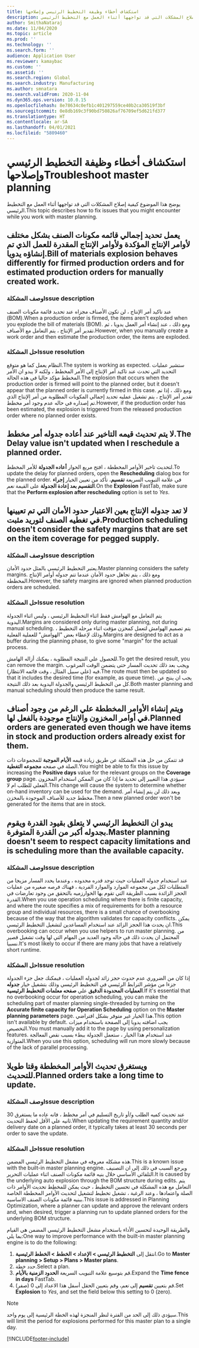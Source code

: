 ```yaml
---
title: استكشاف أخطاء وظيفة التخطيط الرئيسي وإصلاحها
description: يوضح هذا الموضوع كيفية إصلاح المشكلات التي قد تواجهها أثناء العمل مع التخطيط الرئيسي.
author: SmithaNataraj
ms.date: 11/04/2020
ms.topic: article
ms.prod: ''
ms.technology: ''
ms.search.form: ''
audience: Application User
ms.reviewer: kamaybac
ms.custom: ''
ms.assetid: ''
ms.search.region: Global
ms.search.industry: Manufacturing
ms.author: smnatara
ms.search.validFrom: 2020-11-04
ms.dyn365.ops.version: 10.0.15
ms.openlocfilehash: 8e78634c0efb1c401297559ce40b2ca30519f3bf
ms.sourcegitcommit: 0e8db169c3f90bd750826af76709ef5d621fd377
ms.translationtype: HT
ms.contentlocale: ar-SA
ms.lasthandoff: 04/01/2021
ms.locfileid: "5809460"
---
```

# <a name="troubleshoot-master-planning"></a><span data-ttu-id="9f081-103">استكشاف أخطاء وظيفة التخطيط الرئيسي وإصلاحها</span><span class="sxs-lookup"><span data-stu-id="9f081-103">Troubleshoot master planning</span></span>

<span data-ttu-id="9f081-104">يوضح هذا الموضوع كيفية إصلاح المشكلات التي قد تواجهها أثناء العمل مع التخطيط الرئيسي.</span><span class="sxs-lookup"><span data-stu-id="9f081-104">This topic describes how to fix issues that you might encounter while you work with master planning.</span></span>

## <a name="bill-of-materials-explosion-behaves-differently-for-firmed-production-orders-and-for-estimated-production-orders-for-manually-created-work"></a><span data-ttu-id="9f081-105">يعمل تحديد إجمالي قائمه مكونات الصنف بشكل مختلف لأوامر الإنتاج المؤكدة ولأوامر الإنتاج المقدرة للعمل الذي تم إنشاؤه يدويا.</span><span class="sxs-lookup"><span data-stu-id="9f081-105">Bill of materials explosion behaves differently for firmed production orders and for estimated production orders for manually created work.</span></span>

### <a name="issue-description"></a><span data-ttu-id="9f081-106">وصف المشكلة</span><span class="sxs-lookup"><span data-stu-id="9f081-106">Issue description</span></span>

<span data-ttu-id="9f081-107">عند تاكيد أمر الإنتاج ، لن تكون الأصناف مجزاه عند تحديد قائمة مكونات الصنف (BOM).</span><span class="sxs-lookup"><span data-stu-id="9f081-107">When a production order is firmed, the items aren't exploded when you explode the bill of materials (BOM).</span></span> <span data-ttu-id="9f081-108">ومع ذلك ، عند إنشاء أمر العمل يدويا ، ثم تقدير أمر الإنتاج ، يتم التعامل مع الأصناف.</span><span class="sxs-lookup"><span data-stu-id="9f081-108">However, when you manually create a work order and then estimate the production order, the items are exploded.</span></span>

### <a name="issue-resolution"></a><span data-ttu-id="9f081-109">حل المشكلة</span><span class="sxs-lookup"><span data-stu-id="9f081-109">Issue resolution</span></span>

<span data-ttu-id="9f081-110">النظام يعمل كما هو متوقع.</span><span class="sxs-lookup"><span data-stu-id="9f081-110">The system is working as expected.</span></span> <span data-ttu-id="9f081-111">ستشير عمليات التحديد التي تحدث عند تاكيد أمر الإنتاج إلى الأمر المخطط ، ولكنه لا يبدو ان الأمر المخطط مؤكد حاليا في هذه الحالة.</span><span class="sxs-lookup"><span data-stu-id="9f081-111">The explosion that occurs when the production order is firmed will point to the planned order, but it doesn't appear that the planned order is currently firmed in this case.</span></span> <span data-ttu-id="9f081-112">ومع ذلك ، إذا تم تقدير أمر الإنتاج ، يتم تشغيل عمليه تحديد إجمالي المكونات المطلوبة من أمر الإنتاج الذي تم إصداره في حاله عدم وجود أمر مخطط.</span><span class="sxs-lookup"><span data-stu-id="9f081-112">However, if the production order has been estimated, the explosion is triggered from the released production order where no planned order exists.</span></span>

## <a name="the-delay-value-isnt-updated-when-i-reschedule-a-planned-order"></a><span data-ttu-id="9f081-113">لا يتم تحديث قيمه التاخير عند أعاده جدوله أمر مخطط.</span><span class="sxs-lookup"><span data-stu-id="9f081-113">The Delay value isn't updated when I reschedule a planned order.</span></span>

<span data-ttu-id="9f081-114">لتحديث تاخير الأوامر المخططة ، افتح مربع الحوار **أعاده الجدولة** للأمر المخطط.</span><span class="sxs-lookup"><span data-stu-id="9f081-114">To update the delay for planned orders, open the **Rescheduling** dialog box for the planned order.</span></span> <span data-ttu-id="9f081-115">في علامة التبويب السريعة **تقسيم**، تأكد من تعيين الخيار **إجراء التقسيم بعد إعادة الجدولة** على القيمة *نعم*.</span><span class="sxs-lookup"><span data-stu-id="9f081-115">On the **Explosion** FastTab, make sure that the **Perform explosion after rescheduling** option is set to *Yes*.</span></span>

## <a name="production-scheduling-doesnt-consider-the-safety-margins-that-are-set-on-the-item-coverage-for-pegged-supply"></a><span data-ttu-id="9f081-116">لا تعد جدوله الإنتاج بعين الاعتبار حدود الأمان التي تم تعيينها في تغطيه الصنف لتوريد مثبت.</span><span class="sxs-lookup"><span data-stu-id="9f081-116">Production scheduling doesn't consider the safety margins that are set on the item coverage for pegged supply.</span></span>

### <a name="issue-description"></a><span data-ttu-id="9f081-117">وصف المشكلة</span><span class="sxs-lookup"><span data-stu-id="9f081-117">Issue description</span></span>

<span data-ttu-id="9f081-118">يعتبر التخطيط الرئيسي بالمثل حدود الأمان.</span><span class="sxs-lookup"><span data-stu-id="9f081-118">Master planning considers the safety margins.</span></span> <span data-ttu-id="9f081-119">ومع ذلك ، يتم تجاهل حدود الأمان عندما تتم جدوله أوامر الإنتاج المخططة.</span><span class="sxs-lookup"><span data-stu-id="9f081-119">However, the safety margins are ignored when planned production orders are scheduled.</span></span>

### <a name="issue-resolution"></a><span data-ttu-id="9f081-120">حل المشكلة</span><span class="sxs-lookup"><span data-stu-id="9f081-120">Issue resolution</span></span>

<span data-ttu-id="9f081-121">يتم التعامل مع الهوامش فقط اثناء التخطيط الرئيسي ، وليس اثناء الجدولة اليدوية.</span><span class="sxs-lookup"><span data-stu-id="9f081-121">Margins are considered only during master planning, not during manual scheduling.</span></span> <span data-ttu-id="9f081-122">يتم تصميم الهوامش لتعمل كمخزن مؤقت اثناء مرحله التخطيط ، وذلك لإعطاء بعض "الهوامش" للعملية الفعلية.</span><span class="sxs-lookup"><span data-stu-id="9f081-122">Margins are designed to act as a buffer during the planning phase, to give some "margin" for the actual process.</span></span>

<span data-ttu-id="9f081-123">للحصول علي النتيجة المطلوبة ، يمكنك أزاله الهامش.</span><span class="sxs-lookup"><span data-stu-id="9f081-123">To get the desired result, you can remove the margin.</span></span> <span data-ttu-id="9f081-124">ويجب بعد ذلك تحديث المسار حتى يتضمن الوقت المرغوب فيه (علي سبيل المثال ، وقت قائمه الانتظار).</span><span class="sxs-lookup"><span data-stu-id="9f081-124">The route must then be updated so that it includes the desired time (for example, as queue time).</span></span> <span data-ttu-id="9f081-125">يجب ان ينتج عن كل من التخطيط الرئيسي والجدولة اليدوية بعد ذلك النتيجة.</span><span class="sxs-lookup"><span data-stu-id="9f081-125">Both master planning and manual scheduling should then produce the same result.</span></span>

## <a name="planned-orders-are-generated-even-though-we-have-items-in-stock-and-production-orders-already-exist-for-them"></a><span data-ttu-id="9f081-126">ويتم إنشاء الأوامر المخططة علي الرغم من وجود أصناف في أوامر المخزون والإنتاج موجودة بالفعل لها.</span><span class="sxs-lookup"><span data-stu-id="9f081-126">Planned orders are generated even though we have items in stock and production orders already exist for them.</span></span>

<span data-ttu-id="9f081-127">قد تتمكن من حل هذه المشكلة عن طريق زيادة قيمه **الأيام الموجبة** للمجموعات ذات الصلة في صفحه **مجموعه التغطية**.</span><span class="sxs-lookup"><span data-stu-id="9f081-127">You might be able to fix this issue by increasing the **Positive days** value for the relevant groups on the **Coverage group** page.</span></span> <span data-ttu-id="9f081-128">سيؤدي هذا التغيير إلى تحديد ما إذا كان من الممكن استخدام المخزون الفعلي للطلب ام لا.</span><span class="sxs-lookup"><span data-stu-id="9f081-128">This change will cause the system to determine whether on-hand inventory can be used for the demand.</span></span> <span data-ttu-id="9f081-129">وبعد ذلك لن يتم إنشاء أمر مخطط جديد للأصناف الموجودة بالمخزن.</span><span class="sxs-lookup"><span data-stu-id="9f081-129">Then a new planned order won't be generated for the items that are in stock.</span></span>

## <a name="master-planning-doesnt-seem-to-respect-capacity-limitations-and-is-scheduling-more-than-the-available-capacity"></a><span data-ttu-id="9f081-130">يبدو ان التخطيط الرئيسي لا يتعلق بقيود القدرة ويقوم بجدوله أكبر من القدرة المتوفرة.</span><span class="sxs-lookup"><span data-stu-id="9f081-130">Master planning doesn't seem to respect capacity limitations and is scheduling more than the available capacity.</span></span>

### <a name="issue-description"></a><span data-ttu-id="9f081-131">وصف المشكلة</span><span class="sxs-lookup"><span data-stu-id="9f081-131">Issue description</span></span>

<span data-ttu-id="9f081-132">عند استخدام جدوله العمليات حيث توجد قدره محدوده ، وعندما يحدد المسار مزيجا من المتطلبات لكل من مجموعه الموارد والموارد الفردية ، فهناك فرصه صغيره من عمليات الحجز الزائدة بسبب الطريقة التي تقوم بها الخوارزميه بالتحقق من وجود تعارضات في القدرة.</span><span class="sxs-lookup"><span data-stu-id="9f081-132">When you use operation scheduling where there is finite capacity, and where the route specifies a mix of requirements for both a resource group and individual resources, there is a small chance of overbooking because of the way that the algorithm validates for capacity conflicts.</span></span> <span data-ttu-id="9f081-133">يمكن ان يحدث هذا الحجز الزائد عند استخدام المساعدين لتشغيل التخطيط الرئيسي.</span><span class="sxs-lookup"><span data-stu-id="9f081-133">This overbooking can occur when you use helpers to run master planning.</span></span> <span data-ttu-id="9f081-134">من المحتمل ان يحدث ذلك في حاله وجود العديد من المهام التي لها وقت تشغيل قصير نسبيا.</span><span class="sxs-lookup"><span data-stu-id="9f081-134">It's most likely to occur if there are many jobs that have a relatively short runtime.</span></span>

### <a name="issue-resolution"></a><span data-ttu-id="9f081-135">حل المشكلة</span><span class="sxs-lookup"><span data-stu-id="9f081-135">Issue resolution</span></span>

<span data-ttu-id="9f081-136">إذا كان من الضروري عدم حدوث حجز زائد لجدوله العمليات ، فيمكنك جعل جزء الجدولة جزءا من مؤشر الترابط الرئيسي في التخطيط الرئيسي وذلك بتشغيل خيار **جدوله العمليات المحدودة الدقيق** علي **صفحه معلمات التخطيط الرئيسية**.</span><span class="sxs-lookup"><span data-stu-id="9f081-136">If it's essential that no overbooking occur for operation scheduling, you can make the scheduling part of master planning single-threaded by turning on the **Accurate finite capacity for Operation Scheduling** option on the **Master planning parameters** page.</span></span> <span data-ttu-id="9f081-137">هذا الخيار غير متوفر بشكل افتراضي.</span><span class="sxs-lookup"><span data-stu-id="9f081-137">This option isn't available by default.</span></span> <span data-ttu-id="9f081-138">يجب اضافته يدويا إلى الصفحة باستخدام ميزات التخصيص.</span><span class="sxs-lookup"><span data-stu-id="9f081-138">You must manually add it to the page by using personalization features.</span></span> <span data-ttu-id="9f081-139">عند استخدام هذا الخيار ، ستعمل الجدولة ببطء بسبب نقص المعالجة المتوازية.</span><span class="sxs-lookup"><span data-stu-id="9f081-139">When you use this option, scheduling will run more slowly because of the lack of parallel processing.</span></span>

## <a name="planned-orders-take-a-long-time-to-update"></a><span data-ttu-id="9f081-140">ويستغرق تحديث الأوامر المخططة وقتا طويلا للتحديث.</span><span class="sxs-lookup"><span data-stu-id="9f081-140">Planned orders take a long time to update.</span></span>

### <a name="issue-description"></a><span data-ttu-id="9f081-141">وصف المشكلة</span><span class="sxs-lookup"><span data-stu-id="9f081-141">Issue description</span></span>

<span data-ttu-id="9f081-142">عند تحديث كميه الطلب و/أو تاريخ التسليم في أمر مخطط ، فانه عاده ما يستغرق 30 ثانيه علي الأقل لحفظ التحديث.</span><span class="sxs-lookup"><span data-stu-id="9f081-142">When updating the requirement quantity and/or delivery date on a planned order, it typically takes at least 30 seconds per order to save the update.</span></span>

### <a name="issue-resolution"></a><span data-ttu-id="9f081-143">حل المشكلة</span><span class="sxs-lookup"><span data-stu-id="9f081-143">Issue resolution</span></span>

<span data-ttu-id="9f081-144">هذه مشكله معروفه في مشغل التخطيط الرئيسي المضمن.</span><span class="sxs-lookup"><span data-stu-id="9f081-144">This is a known issue with the built-in master planning engine.</span></span> <span data-ttu-id="9f081-145">ويرجع السبب في ذلك إلى ان التصنيف التلقائي الأساسي خلال بنيه قائمة مكونات الصنف اثناء عمليات التحرير.</span><span class="sxs-lookup"><span data-stu-id="9f081-145">It is caused by the underlying auto explosion through the BOM structure during edits.</span></span> <span data-ttu-id="9f081-146">يتم التعامل مع هذه المشكلة في تحسين التخطيط ، حيث يمكن للمخطِط تحديث الأوامر ذات الصلة واعتمادها ، وعند الرغبة ، تشغيل تخطيط لتشغيل لتحديث الأوامر المخططة الخاصة ببنيه قائمة مكونات الصنف الاساسيه.</span><span class="sxs-lookup"><span data-stu-id="9f081-146">This issue is addressed in Planning Optimization, where a planner can update and approve the relevant orders and, when desired, trigger a planning run to update planned orders for the underlying BOM structure.</span></span>

<span data-ttu-id="9f081-147">والطريقة الوحيدة لتحسين الأداء باستخدام مشغل التخطيط الرئيسي المضمن هي القيام بما يلي:</span><span class="sxs-lookup"><span data-stu-id="9f081-147">One way to improve performance with the built-in master planning engine is to do the following:</span></span>

1. <span data-ttu-id="9f081-148">انتقل إلى **التخطيط الرئيسي \> الإعداد \> الخطط \> الخطط الرئيسية**.</span><span class="sxs-lookup"><span data-stu-id="9f081-148">Go to **Master planning \> Setup \> Plans \> Master plans**.</span></span>
1. <span data-ttu-id="9f081-149">حدد خطة.</span><span class="sxs-lookup"><span data-stu-id="9f081-149">Select a plan.</span></span>
1. <span data-ttu-id="9f081-150">قم بتوسيع علامة التبويب السريعة **الحدود الزمنية بالأيام**.</span><span class="sxs-lookup"><span data-stu-id="9f081-150">Expand the **Time fence in days** FastTab.</span></span>
1. <span data-ttu-id="9f081-151">قم بتعيين **تقسيم** إلى *نعم*، وقم بتعيين الحقل أسفل هذا الاعداد إلى 0 (صفر).</span><span class="sxs-lookup"><span data-stu-id="9f081-151">Set **Explosion** to *Yes*, and set the field below this setting to 0 (zero).</span></span>

> [!NOTE]
> <span data-ttu-id="9f081-152">سيؤدي ذلك إلى الحد من الفترة لنظر المنجزة لهذه الخطة الرئيسية إلى يوم واحد.</span><span class="sxs-lookup"><span data-stu-id="9f081-152">This will limit the period for explosions performed for this master plan to a single day.</span></span>


[!INCLUDE[footer-include](../../includes/footer-banner.md)]